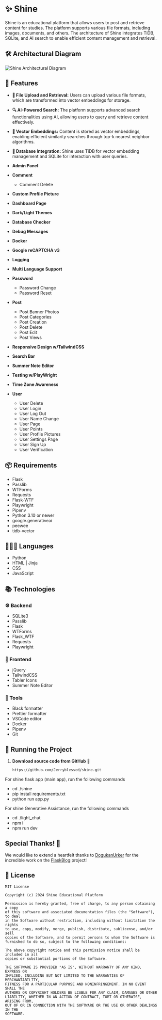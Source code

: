 # ✨ Shine

Shine is an educational platform that allows users to post and retrieve content for studies. The platform supports various file formats, including images, documents, and others. The architecture of Shine integrates TiDB, SQLite, and AI search to enable efficient content management and retrieval.

## 🛠 Architectural Diagram

![Shine Architectural Diagram](https://i.ibb.co/LvZR3jC/shine-architectural-diagram.png)

## 🌟 Features

- **📁 File Upload and Retrieval:** Users can upload various file formats, which are transformed into vector embeddings for storage.
- **🔍 AI-Powered Search:** The platform supports advanced search functionalities using AI, allowing users to query and retrieve content effectively.
- **🔢 Vector Embeddings:** Content is stored as vector embeddings, enabling efficient similarity searches through top-k nearest neighbor algorithms.
- **💾 Database Integration:** Shine uses TiDB for vector embedding management and SQLite for interaction with user queries.

- **Admin Panel**
- **Comment**
  - Comment Delete
- **Custom Profile Picture**
- **Dashboard Page**
- **Dark/Light Themes**
- **Database Checker**
- **Debug Messages**
- **Docker**
- **Google reCAPTCHA v3**
- **Logging**
- **Multi Language Support**
- **Password**
  - Password Change
  - Password Reset
- **Post**
  - Post Banner Photos
  - Post Categories
  - Post Creation
  - Post Delete
  - Post Edit
  - Post Views
- **Responsive Design w/TailwindCSS**
- **Search Bar**
- **Summer Note Editor**
- **Testing w/PlayWright**
- **Time Zone Awareness**
- **User**
  - User Delete
  - User Login
  - User Log Out
  - User Name Change
  - User Page
  - User Points
  - User Profile Pictures
  - User Settings Page
  - User Sign Up
  - User Verification

## 📦 Requirements

- Flask
- Passlib
- WTForms
- Requests
- Flask-WTF
- Playwright
- Pipenv
- Python 3.10 or newer
- google.generativeai
- peewee
- tidb-vector


## 🧑🏻‍💻 Languages

- Python
- HTML | Jinja
- CSS
- JavaScript

## 📚 Technologies

### ⚙️ Backend

- SQLite3
- Passlib
- Flask
- WTForms
- Flask_WTF
- Requests
- Playwright

### 🔮 Frontend

- jQuery
- TailwindCSS
- Tabler Icons
- Summer Note Editor

### 🔨 Tools

- Black formatter
- Prettier formatter
- VSCode editor
- Docker
- Pipenv
- Git

## 🚦 Running the Project

1. **Download source code from GitHub** 💾
   ```bash
   https://github.com/Jerryblessed/shine.git

   
For shine flask app (main app), run the following commands

-   cd ./shine
-   pip install requirements.txt
-   python run app.py


 For shine Generative Assistance, run the following commands
-   cd ./light_chat
-   npm i
-   npm run dev

## Special Thanks! 🎉

We would like to extend a heartfelt thanks to [DogukanUrker](https://github.com/DogukanUrker) for the incredible work on the [FlaskBlog](https://github.com/DogukanUrker/flaskBlog) project!


## 📜 License

```text
MIT License

Copyright (c) 2024 Shine Educational Platform

Permission is hereby granted, free of charge, to any person obtaining a copy
of this software and associated documentation files (the "Software"), to deal
in the Software without restriction, including without limitation the rights
to use, copy, modify, merge, publish, distribute, sublicense, and/or sell
copies of the Software, and to permit persons to whom the Software is
furnished to do so, subject to the following conditions:

The above copyright notice and this permission notice shall be included in all
copies or substantial portions of the Software.

THE SOFTWARE IS PROVIDED "AS IS", WITHOUT WARRANTY OF ANY KIND, EXPRESS OR
IMPLIED, INCLUDING BUT NOT LIMITED TO THE WARRANTIES OF MERCHANTABILITY,
FITNESS FOR A PARTICULAR PURPOSE AND NONINFRINGEMENT. IN NO EVENT SHALL THE
AUTHORS OR COPYRIGHT HOLDERS BE LIABLE FOR ANY CLAIM, DAMAGES OR OTHER
LIABILITY, WHETHER IN AN ACTION OF CONTRACT, TORT OR OTHERWISE, ARISING FROM,
OUT OF OR IN CONNECTION WITH THE SOFTWARE OR THE USE OR OTHER DEALINGS IN THE
SOFTWARE.



